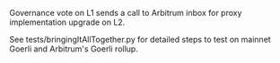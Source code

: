 Governance vote on L1 sends a call to Arbitrum inbox for proxy implementation upgrade on L2.

See tests/bringingItAllTogether.py for detailed steps to test on mainnet Goerli and Arbitrum's Goerli rollup.

